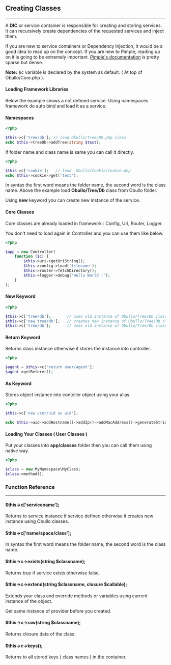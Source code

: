 
## Creating Classes

------

A <b>DIC</b> or service container is responsible for creating and storing services. It can recursively create dependencies of the requested services and inject them.

If you are new to service containers or Dependency Injection, it would be a good idea to read up on the concept. If you are new to Pimple, reading up on it is going to be extremely important. <a href="http://pimple.sensiolabs.org/" target="_blank">Pimple's documentation</a> is pretty sparse but dense.

**Note:** <kbd>$c</kbd> variable is declared by the system as default. ( At top of Obullo/Core.php ).


#### Loading Framework Libraries

Below the example shows a not defined service. Using namespaces framework do auto bind and load it as a service.

#### Namespaces

```php
<?php

$this->c['tree/db']; // load Obullo/Tree/Db.php class
echo $this->treeDb->addTree(string $text);
```

If folder name and class name is same you can call it directly.

```php
<?php

$this->c['cookie'];   // load  Obullo/Cookie/Cookie.php
echo $this->cookie->get('test');
```

In syntax the first word means the folder name, the second word is the class name. Above the example load <b>Obullo/Tree/Db</b> class from Obullo folder.

Using <b>new</b> keyword you can create new instance of the service.


#### Core Classes

Core classes are already loaded in framework : Config, Uri, Router, Logger.

You don't need to load again in Controller and you can use them like below.

```php
<?php

$app = new Controller(
    function ($c) {
        $this->uri->getUriString();
        $this->config->load('filename');
        $this->router->fetchDirectory();
        $this->logger->debug('Hello World !');
    }
);
```

#### New Keyword

```php
<?php

$this->c['tree/db'];       // uses old instance of Obullo/Tree/Db class.
$this->c['new tree/db'];   // creates new instance of Obullo/Tree/Db class.
$this->c['tree/db'];       // uses old instance of Obullo/Tree/Db class.
```

#### Return Keyword

Returns class instance otherwise it stores the instance into controller.

```php
<?php

$agent = $this->c['return user/agent'];
$agent->getReferer();
```

#### As Keyword

Stores object instance into contoller object using your alias.

```php
<?php

$this->c['new user/uid as uid'];

echo $this->uid->addHostname()->addIp()->addMacAddress()->generateString().'<br>';  // gives  2130706433-bc:ae:c5:39:10:44-obullo-desktop-4213360135
```

#### Loading Your Classes ( User Classes )

Put your classes into <b>app/classes</b> folder then you can call them using native way.

```php
<?php

$class = new MyNamespace\MyClass;
$class->method();
```

### Function Reference

------

#### $this->c['servicename'];

Returns to service instance if service defined otherwise it creates new instance using Obullo classes.

#### $this->c['name/space/class'];

In syntax the first word means the folder name, the second word is the class name.

#### $this->c->exists(string $classname);

Returns true if service exists otherwise false.

#### $this->c->extend(string $classname, closure $callable);

Extends your class and override methods or variables using current instance of the object.

Get same instance of provider before you created.

#### $this->c->raw(string $classname);

Returns closure data of the class.

#### $this->c->keys();

Returns to all stored keys ( class names ) in the container.